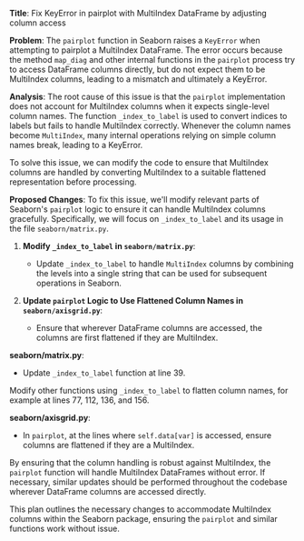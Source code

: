**Title**: Fix KeyError in pairplot with MultiIndex DataFrame by adjusting column access

**Problem**: 
The `pairplot` function in Seaborn raises a `KeyError` when attempting to pairplot a MultiIndex DataFrame. The error occurs because the method `map_diag` and other internal functions in the `pairplot` process try to access DataFrame columns directly, but do not expect them to be MultiIndex columns, leading to a mismatch and ultimately a KeyError.

**Analysis**: 
The root cause of this issue is that the `pairplot` implementation does not account for MultiIndex columns when it expects single-level column names. The function `_index_to_label` is used to convert indices to labels but fails to handle MultiIndex correctly. Whenever the column names become `MultiIndex`, many internal operations relying on simple column names break, leading to a KeyError.

To solve this issue, we can modify the code to ensure that MultiIndex columns are handled by converting MultiIndex to a suitable flattened representation before processing.

**Proposed Changes**:
To fix this issue, we'll modify relevant parts of Seaborn's `pairplot` logic to ensure it can handle MultiIndex columns gracefully. Specifically, we will focus on `_index_to_label` and its usage in the file `seaborn/matrix.py`.

1. **Modify `_index_to_label` in `seaborn/matrix.py`**:
    - Update `_index_to_label` to handle `MultiIndex` columns by combining the levels into a single string that can be used for subsequent operations in Seaborn.

2. **Update `pairplot` Logic to Use Flattened Column Names in `seaborn/axisgrid.py`**:
    - Ensure that wherever DataFrame columns are accessed, the columns are first flattened if they are MultiIndex.

**seaborn/matrix.py**:
- Update `_index_to_label` function at line 39.


Modify other functions using `_index_to_label` to flatten column names, for example at lines 77, 112, 136, and 156.

**seaborn/axisgrid.py**:
- In `pairplot`, at the lines where `self.data[var]` is accessed, ensure columns are flattened if they are a MultiIndex.



By ensuring that the column handling is robust against MultiIndex, the `pairplot` function will handle MultiIndex DataFrames without error. If necessary, similar updates should be performed throughout the codebase wherever DataFrame columns are accessed directly.

This plan outlines the necessary changes to accommodate MultiIndex columns within the Seaborn package, ensuring the `pairplot` and similar functions work without issue.